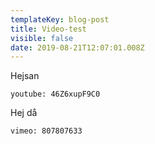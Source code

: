 ```yaml
---
templateKey: blog-post
title: Video-test
visible: false
date: 2019-08-21T12:07:01.008Z
---
```

Hejsan

`youtube: 46Z6xupF9C0`

Hej då

`vimeo: 807807633`
